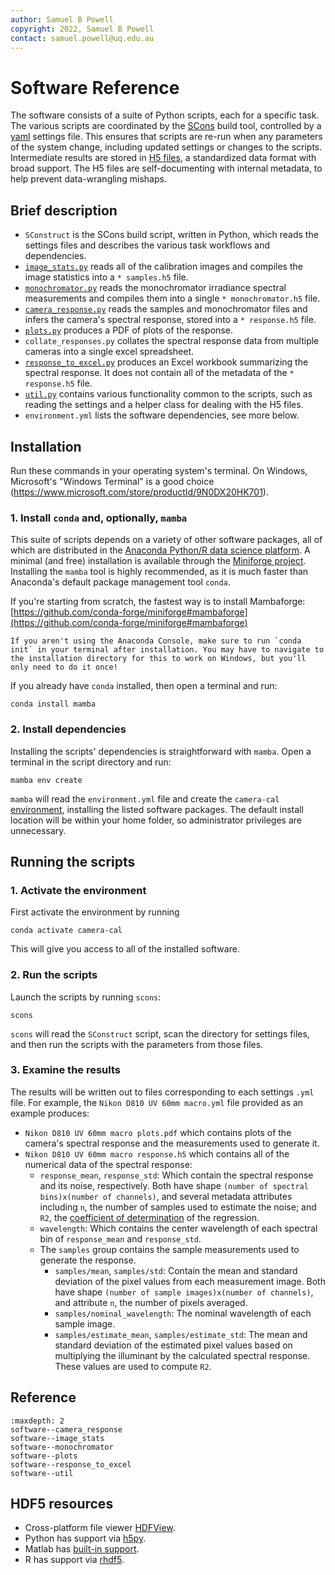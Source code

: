 ```yaml
---
author: Samuel B Powell
copyright: 2022, Samuel B Powell
contact: samuel.powell@uq.edu.au
---
```

# Software Reference

The software consists of a suite of Python scripts, each for a specific task.
The various scripts are coordinated by the [SCons](https://scons.org) build tool,
controlled by a [yaml](https://yaml.org) settings file.
This ensures that scripts are re-run when any parameters of the system change, including updated settings or changes to the scripts.
Intermediate results are stored in [H5 files](https://www.hdfgroup.org/solutions/hdf5/), a standardized data format with broad support.
The H5 files are self-documenting with internal metadata, to help prevent data-wrangling mishaps.

## Brief description

  - `SConstruct` is the SCons build script, written in Python, which reads the settings files and describes the various task workflows and dependencies.
  - [`image_stats.py`](software--image_stats) reads all of the calibration images and compiles the image statistics into a `* samples.h5` file.
  - [`monochromator.py`](software--monochromator) reads the monochromator irradiance spectral measurements and compiles them into a single `* monochromator.h5` file.
  - [`camera_response.py`](software--camera_response) reads the samples and monochromator files and infers the camera's spectral response, stored into a `* response.h5` file.
  - [`plots.py`](software--plots) produces a PDF of plots of the response.
  - `collate_responses.py` collates the spectral response data from multiple cameras into a single excel spreadsheet.
  - [`response_to_excel.py`](software--response_to_excel) produces an Excel workbook summarizing the spectral response. It does not contain all of the metadata of the `* response.h5` file.
  - [`util.py`](software--util) contains various functionality common to the scripts, such as reading the settings and a helper class for dealing with the H5 files.
  - `environment.yml` lists the software dependencies, see more below.

## Installation

Run these commands in your operating system's terminal. On Windows, Microsoft's "Windows Terminal" is a good choice (https://www.microsoft.com/store/productId/9N0DX20HK701).

### 1. Install `conda` and, optionally, `mamba`
This suite of scripts depends on a variety of other software packages, all of which are distributed in the [Anaconda Python/R data science platform](https://anaconda.com).
A minimal (and free) installation is available through the [Miniforge project](https://github.com/conda-forge/miniforge).
Installing the `mamba` tool is highly recommended, as it is much faster than Anaconda's default package management tool `conda`.

If you're starting from scratch, the fastest way is to install Mambaforge: [https://github.com/conda-forge/miniforge#mambaforge](https://github.com/conda-forge/miniforge#mambaforge)

```{note}
If you aren't using the Anaconda Console, make sure to run `conda init` in your terminal after installation. You may have to navigate to the installation directory for this to work on Windows, but you'll only need to do it once!
```

If you already have `conda` installed, then open a terminal and run:

```
conda install mamba
```

### 2. Install dependencies
Installing the scripts' dependencies is straightforward with `mamba`.
Open a terminal in the script directory and run:

```
mamba env create
```

`mamba` will read the `environment.yml` file and create the `camera-cal` [environment](https://conda.io/projects/conda/en/latest/user-guide/tasks/manage-environments.html), installing the listed software packages.
The default install location will be within your home folder, so administrator privileges are unnecessary.

## Running the scripts

### 1. Activate the environment
First activate the environment by running

```
conda activate camera-cal
```

This will give you access to all of the installed software.

### 2. Run the scripts
Launch the scripts by running `scons`:

```
scons
```

`scons` will read the `SConstruct` script, scan the directory for settings files, and then run the scripts with the parameters from those files.

### 3. Examine the results
The results will be written out to files corresponding to each settings `.yml` file.
For example, the `Nikon D810 UV 60mm macro.yml` file provided as an example produces:
  - `Nikon D810 UV 60mm macro plots.pdf` which contains plots of the camera's spectral response and the measurements used to generate it.
  - `Nikon D810 UV 60mm macro response.h5` which contains all of the numerical data of the spectral response:
    - `response_mean`, `response_std`: Which contain the spectral response and its noise, respectively. Both have shape `(number of spectral bins)x(number of channels)`, and several metadata attributes including `n`, the number of samples used to estimate the noise; and `R2`, the [coefficient of determination](https://en.wikipedia.org/wiki/Coefficient_of_determination) of the regression.
    - `wavelength`: Which contains the center wavelength of each spectral bin of `response_mean` and `response_std`.
    - The `samples` group contains the sample measurements used to generate the response.
      - `samples/mean`, `samples/std`: Contain the mean and standard deviation of the pixel values from each measurement image. Both have shape `(number of sample images)x(number of channels)`, and attribute `n`, the number of pixels averaged.
      - `samples/nominal_wavelength`: The nominal wavelength of each sample image.
      - `samples/estimate_mean`, `samples/estimate_std`: The mean and standard deviation of the estimated pixel values based on multiplying the illuminant by the calculated spectral response. These values are used to compute `R2`.


## Reference

```{toctree}
:maxdepth: 2
software--camera_response
software--image_stats
software--monochromator
software--plots
software--response_to_excel
software--util
```

## HDF5 resources
 - Cross-platform file viewer [HDFView](https://www.hdfgroup.org/downloads/hdfview/).
 - Python has support via [h5py](https://www.h5py.org/).
 - Matlab has [built-in support](https://www.mathworks.com/help/matlab/hdf5-files.html).
 - R has support via [rhdf5](https://bioconductor.org/packages/release/bioc/html/rhdf5.html).
